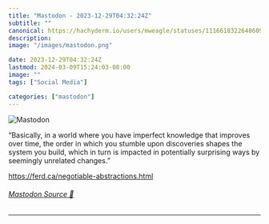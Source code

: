 ```yaml
---
title: "Mastodon - 2023-12-29T04:32:24Z"
subtitle: ""
canonical: https://hachyderm.io/users/mweagle/statuses/111661832264860935
description:
image: "/images/mastodon.png"

date: 2023-12-29T04:32:24Z
lastmod: 2024-03-09T15:24:03-08:00
image: ""
tags: ["Social Media"]

categories: ["mastodon"]
---
```

![Mastodon](/images/mastodon.png)

<p>“Basically, in a world where you have imperfect knowledge that improves over time, the order in which you stumble upon discoveries shapes the system you build, which in turn is impacted in potentially surprising ways by seemingly unrelated changes.”</p><p><a href="https://ferd.ca/negotiable-abstractions.html" target="_blank" rel="nofollow noopener noreferrer" translate="no"><span class="invisible">https://</span><span class="ellipsis">ferd.ca/negotiable-abstraction</span><span class="invisible">s.html</span></a></p>


###### [Mastodon Source 🐘](https://hachyderm.io/@mweagle/111661832264860935)

___
